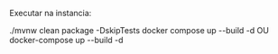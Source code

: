 Executar na instancia:

./mvnw clean package -DskipTests
docker compose up --build -d
OU 
docker-compose up --build -d
